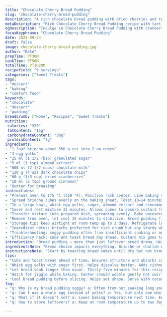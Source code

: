 ```yaml
---
title: "Chocolate Cherry Bread Pudding"
slug: "chocolate-cherry-bread-pudding"
description: "A rich chocolate bread pudding with dried cherries and toasted brioche cubes soaked in a spiced custard. Uses five egg yolks, reduced sugar, and dark cocoa milk for deep flavor. Baked until lightly puffed and golden, delivering a moist yet structured texture. Dried cherries replaced with tart dried cranberries and dark chocolate chips swapped in for chopped chocolate bark. Slightly altered bake and soak times, emphasizing sensory cues like faint aroma of caramelizing sugar and gentle jiggle to know doneness."
metaDescription: "Rich Chocolate Cherry Bread Pudding recipe with tart cranberries, toasted brioche and a silky custard. A comforting, French-inspired dessert."
ogDescription: "Indulge in Chocolate Cherry Bread Pudding with cranberries and brioche. A rich, comforting delight for your dessert table."
focusKeyphrase: "Chocolate Cherry Bread Pudding"
date: 2025-09-24
draft: false
image: chocolate-cherry-bread-pudding.jpg
author: "Kate"
prepTime: PT30M
cookTime: PT50M
totalTime: PT1H20M
recipeYield: "9 servings"
categories: ["Sweet Treats"]
tags:
- "dessert"
- "baking"
- "comfort food"
keywords:
- "chocolate"
- "dessert"
- "pudding"
breadcrumb: ["Home", "Recipes", "Sweet Treats"]
nutrition: 
 calories: "320"
 fatContent: "15g"
 carbohydrateContent: "38g"
 proteinContent: "7g"
ingredients:
- "1 loaf brioche about 350 g cut into 2 cm cubes"
- "4 egg yolks"
- "25 ml (1 1/2 Tbsp) granulated sugar"
- "5 ml (1 tsp) almond extract"
- "600 ml (2 1/2 cups) chocolate milk"
- "120 g (4 oz) dark chocolate chips"
- "60 g (1/3 cup) dried cranberries"
- "10 ml (2 tsp) ground cinnamon"
- "Butter for greasing"
instructions:
- "Preheat oven to 175 °C (350 °F). Position rack center. Line baking sheet with parchment or silicone mat. Butter an 8-inch square deep baking dish about 5cm tall."
- "Spread brioche cubes evenly on the baking sheet. Toast 10–14 minutes until dry but no color yet. Avoid browning to keep moisture balance. Let cool slightly; should feel drier and firm but not brittle."
- "In a large bowl, whisk egg yolks, sugar, almond extract and cinnamon until smooth and pale. Pour in chocolate milk gradually while whisking to combine. Stir in toasted bread cubes, chocolate chips and cranberries efficiently but gently to coat all."
- "Cover and rest mixture 35 minutes. Allows cubes to absorb custard fully — essential for creamy texture. Occasionally stir halfway to prevent clumps or dry patches."
- "Transfer mixture into prepared dish, spreading evenly. Bake uncovered 42–47 minutes. Edges should be puffed, center slightly jiggly but not liquid. Surface will have a pale golden tint with faint crackles where custard sets. If it browns too quickly, cover loose foil to prevent bitterness."
- "Remove from oven, let cool 15 minutes to stabilize. Bread pudding firms as it rests. Serve warm or room temperature. Optional dust cocoa powder or drizzle warmed cream."
- "Storage tip: keep airtight at room temp up to 2 days. Refrigerate leftover after cooling; reheat gently."
- "Ingredient notes: brioche preferred for rich crumb but any sturdy white bread works. Use almond or vanilla extract alternative for varied aroma. Cranberries bring bright tartness in place of cherries. Cocoa milk can be substituted with regular milk plus 2 Tbsp cocoa powder dissolved in warm milk for uniform flavor."
- "Troubleshooting: soggy pudding often from insufficient soaking or uneven bread size. Toast cubes uniformly. If custard separates or curdles, lower baking temp next time to slow set."
- "Efficiency hack: cube and toast bread day ahead. Custard mix goes together quickly when wet and dry separate ingredients combined separately."
introduction: "Bread pudding — more than just leftover bread drama. Here, chocolate and tart dried cranberries play tag inside cubes of toasted brioche, soaked in an almond-spiced chocolate custard. Why egg yolks only? Greater silkiness and deeper color without the rubbery bite whole eggs bring. Toasting bread first sets its structure; skipping this step risks a flat, mushy mound. Resting the soaked bread calls for patience but yields creamy pockets that swell with custard. The baking phase smells like caramelizing sugar and melting chocolate. Watch for a gentle jiggle in the center — signals the perfect set. Too firm means overcooked, too loose means under. Mix and match the dried fruit and chocolate type to tailor for your pantry and mood. Practical, resilient. Not just dessert — a comfort anchor."
ingredientsNote: "Bread choice impacts everything. Brioche or challah with good crumb works because it absorbs and holds liquid without dissolving. Stale bread is great but avoid mold or extreme dryness. Eggs: yolks are rich, silkier texture, but could swap one yolk for a whole egg if pressed. Extract: almond extract swaps vanilla here, sharp contrast brightens chocolate. Milk: chocolate milk is base but homemade with cocoa and sugar dissolved in warm milk works. Chocolate chips hold shape better than coarse chunks which can make patchy melts. Dried cranberries bring vibrant tartness instead of the original cherries — better shelf life, more kitchen-friendly. Cinnamon adds warmth without overpowering, but omit if you want clean chocolate flavor. Butter the dish well; pudding sticks otherwise and ruins edges during unmolding or scooping. Toast bread cubes on a baking sheet for even heat exposure, circulates air and avoids soggy bottoms common when bread soaks directly in pan."
instructionsNote: "Start by toasting bread cubes until dry but not browned — crucial for developing texture and avoiding weighed down pudding. Toast smells should be subtle, almost bread just drying out, not browned aroma or burnt. Whisk egg yolks with dry ingredients first makes for better sugar dissolution and smoother custard. Gradually stir in milk to keep custard uniform; abrupt mixing risks overbeating and bubbles that translate to holes after baking. Folding the bread and mix gently ensures even soaking without mush. Fifteen to twenty minutes of resting is standard but extending to thirty-five lets custard penetrate fully without sogginess. Bake uncovered so surface crisps lightly; cover loosely with foil if edges color too fast. The jiggle test: center should wobble slightly when nudged but not swirl or shift. Letting pudding cool before slicing guarantees better shape retention. Store covered to keep moist but avoid refrigeration longer than a day as texture degrades. Warm gently in oven or microwave before serving for that just-baked experience all over again."
tips:
- "Cube and toast bread ahead of time. Ensures structure and absorbs custard without soggy spots. Toast to dry, not brown. Use parchment for even heat."
- "Whisk egg yolks with sugar first. Helps dissolve better. Adds richness without rubbery texture. Gradually add chocolate milk for a consistent custard."
- "Let bread soak longer than usual. Thirty-five minutes for this recipe. Ensures every piece of brioche is creamy inside. Skipping this risks dryness."
- "Watch for jiggle while baking. Center should wobble gently not swirl. If edges brown quickly, cover with foil slightly to avoid bitterness."
- "Cool bread pudding before slicing. Helps set shape. Serve with cocoa dust or warmed cream for extra touch. Don't refrigerate longer than a day."
faq:
- "q: Why is my bread pudding soggy? a: Often from not soaking long enough. Bread size uneven. Consistency matters. Toasting well also helps."
- "q: Can I use a whole egg instead of yolks? a: Yes, but only one whole egg. Yolk gives richness but whole can work. Adjust liquid slightly if needed."
- "q: What if it doesn't set? a: Lower baking temperature next time. Ensure an even custard mix. Try different bread for structure; stale but not moldy works."
- "q: How to store leftovers? a: Keep at room temperature up to two days. After that refrigerate. Reheat gently to revive texture before serving."

---
```


